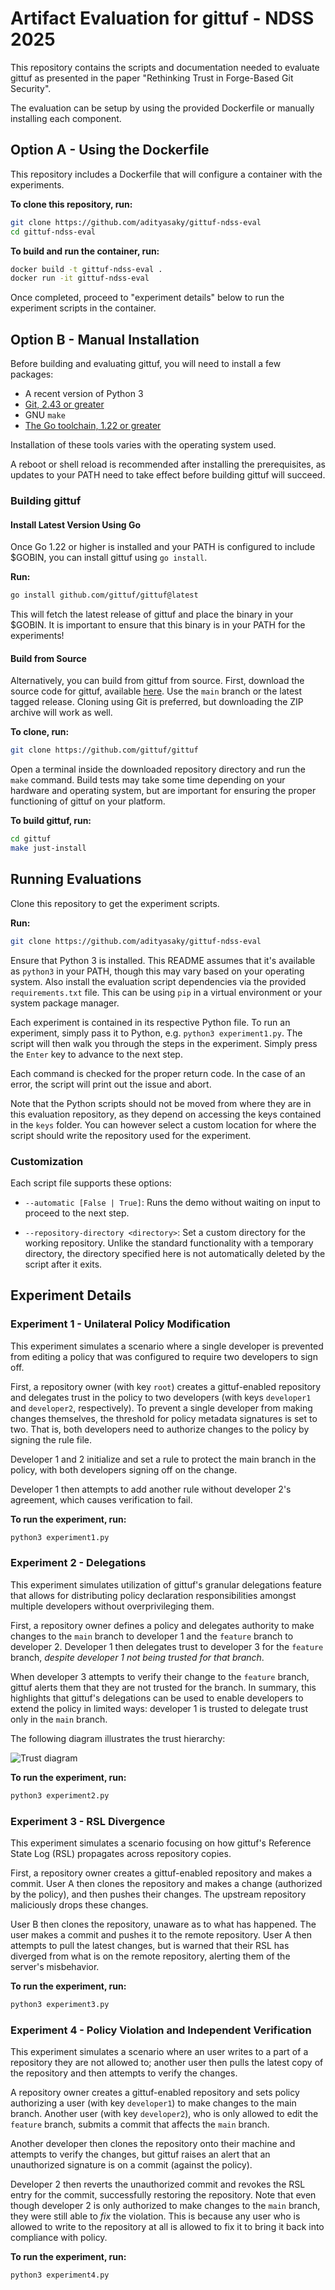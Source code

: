 # Artifact Evaluation for gittuf - NDSS 2025

This repository contains the scripts and documentation needed to evaluate gittuf
as presented in the paper "Rethinking Trust in Forge-Based Git Security".

The evaluation can be setup by using the provided Dockerfile or manually
installing each component.

## Option A - Using the Dockerfile

This repository includes a Dockerfile that will configure a container with the
experiments.

**To clone this repository, run:**

```sh
git clone https://github.com/adityasaky/gittuf-ndss-eval
cd gittuf-ndss-eval
```

**To build and run the container, run:**

```sh
docker build -t gittuf-ndss-eval .
docker run -it gittuf-ndss-eval
```

Once completed, proceed to "experiment details" below to run the experiment
scripts in the container.

## Option B - Manual Installation

Before building and evaluating gittuf, you will need to install a few packages:

- A recent version of Python 3
- [Git, 2.43 or greater](https://git-scm.com/downloads)
- GNU `make`
- [The Go toolchain, 1.22 or greater](https://go.dev/doc/install)

Installation of these tools varies with the operating system used.

A reboot or shell reload is recommended after installing the prerequisites, as
updates to your PATH need to take effect before building gittuf will succeed.

### Building gittuf

#### Install Latest Version Using Go

Once Go 1.22 or higher is installed and your PATH is configured to include
$GOBIN, you can install gittuf using `go install`.

**Run:**

```sh
go install github.com/gittuf/gittuf@latest
```

This will fetch the latest release of gittuf and place the binary in your
$GOBIN. It is important to ensure that this binary is in your PATH for the
experiments!

#### Build from Source

Alternatively, you can build from gittuf from source. First, download the source
code for gittuf, available [here](https://github.com/gittuf/gittuf). Use the
`main` branch or the latest tagged release. Cloning using Git is preferred, but
downloading the ZIP archive will work as well.

**To clone, run:**

```sh
git clone https://github.com/gittuf/gittuf
```

Open a terminal inside the downloaded repository directory and run the `make`
command. Build tests may take some time depending on your hardware and operating
system, but are important for ensuring the proper functioning of gittuf on your
platform.

**To build gittuf, run:**

```sh
cd gittuf
make just-install
```

## Running Evaluations

Clone this repository to get the experiment scripts.

**Run:**

```sh
git clone https://github.com/adityasaky/gittuf-ndss-eval
```

Ensure that Python 3 is installed. This README assumes that it's available as
`python3` in your PATH, though this may vary based on your operating system.
Also install the evaluation script dependencies via the provided
`requirements.txt` file. This can be using `pip` in a virtual environment or
your system package manager.

Each experiment is contained in its respective Python file. To run an
experiment, simply pass it to Python, e.g. `python3 experiment1.py`. The script
will then walk you through the steps in the experiment. Simply press the `Enter`
key to advance to the next step.

Each command is checked for the proper return code. In the case of an error, the
script will print out the issue and abort.

Note that the Python scripts should not be moved from where they are in this
evaluation repository, as they depend on accessing the keys contained in the
`keys` folder. You can however select a custom location for where the script
should write the repository used for the experiment.

### Customization

Each script file supports these options:

- `--automatic [False | True]`: Runs the demo without waiting on input to
  proceed to the next
  step.

- `--repository-directory <directory>`: Set a custom directory for the working
  repository. Unlike the standard functionality with a temporary directory, the
  directory specified here is not automatically deleted by the script after it
  exits.

## Experiment Details

### Experiment 1 - Unilateral Policy Modification

This experiment simulates a scenario where a single developer is prevented from
editing a policy that was configured to require two developers to sign off.

First, a repository owner (with key `root`) creates a gittuf-enabled repository
and delegates trust in the policy to two developers (with keys `developer1` and
`developer2`, respectively). To prevent a single developer from making changes
themselves, the threshold for policy metadata signatures is set to two. That is,
both developers need to authorize changes to the policy by signing the rule
file.

Developer 1 and 2 initialize and set a rule to protect the main branch in the
policy, with both developers signing off on the change.

Developer 1 then attempts to add another rule without developer 2's agreement,
which causes verification to fail.

**To run the experiment, run:**

```sh
python3 experiment1.py
```

### Experiment 2 - Delegations

This experiment simulates utilization of gittuf's granular delegations feature
that allows for distributing policy declaration responsibilities amongst
multiple developers without overprivileging them.

First, a repository owner defines a policy and delegates authority to make
changes to the `main` branch to developer 1 and the `feature` branch to
developer 2. Developer 1 then delegates trust to developer 3 for the `feature`
branch, _despite developer 1 not being trusted for that branch_.

When developer 3 attempts to verify their change to the `feature` branch, gittuf
alerts them that they are not trusted for the branch. In summary, this
highlights that gittuf's delegations can be used to enable developers to extend
the policy in limited ways: developer 1 is trusted to delegate trust only in the
`main` branch.

The following diagram illustrates the trust hierarchy:

![Trust diagram](images/ex2-delegations.png)

**To run the experiment, run:**

```sh
python3 experiment2.py
```

### Experiment 3 - RSL Divergence

This experiment simulates a scenario focusing on how gittuf's Reference State
Log (RSL) propagates across repository copies.

First, a repository owner creates a gittuf-enabled repository and makes a
commit. User A then clones the repository and makes a change (authorized by the
policy), and then pushes their changes. The upstream repository maliciously
drops these changes.

User B then clones the repository, unaware as to what has happened. The user
makes a commit and pushes it to the remote repository. User A then attempts to
pull the latest changes, but is warned that their RSL has diverged from what
is on the remote repository, alerting them of the server's misbehavior.

**To run the experiment, run:**

```sh
python3 experiment3.py
```

### Experiment 4 - Policy Violation and Independent Verification

This experiment simulates a scenario where an user writes to a part of a
repository they are not allowed to; another user then pulls the latest copy of
the repository and then attempts to verify the changes.

A repository owner creates a gittuf-enabled repository and sets policy
authorizing a user (with key `developer1`) to make changes to the main branch.
Another user (with key `developer2`), who is only allowed to edit the `feature`
branch, submits a commit that affects the `main` branch.

Another developer then clones the repository onto their machine and attempts to
verify the changes, but gittuf raises an alert that an unauthorized signature is
on a commit (against the policy).

Developer 2 then reverts the unauthorized commit and revokes the RSL entry for
the commit, successfully restoring the repository. Note that even though
developer 2 is only authorized to make changes to the `main` branch, they were
still able to _fix_ the violation. This is because any user who is allowed to
write to the repository at all is allowed to fix it to bring it back into
compliance with policy. 

**To run the experiment, run:**

```sh
python3 experiment4.py
```
